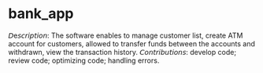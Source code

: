 # bank_app
𝘋e𝘴𝘤𝘳𝘪𝘱𝘵𝘪𝘰𝘯: The software enables to manage customer list, create ATM account for customers, allowed to transfer funds between the accounts and withdrawn, view the transaction history. 
𝘊𝘰𝘯𝘵𝘳𝘪𝘣𝘶𝘵𝘪𝘰𝘯𝘴: develop code; review code; optimizing code; handling errors.

